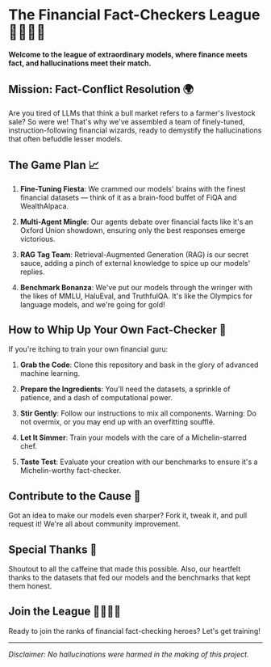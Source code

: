 # The Financial Fact-Checkers League 🦸‍♂️🦸‍♀️

**Welcome to the league of extraordinary models, where finance meets fact, and hallucinations meet their match.**

## Mission: Fact-Conflict Resolution 🌍

Are you tired of LLMs that think a bull market refers to a farmer's livestock sale? So were we! That's why we've assembled a team of finely-tuned, instruction-following financial wizards, ready to demystify the hallucinations that often befuddle lesser models.

## The Game Plan 📈

1. **Fine-Tuning Fiesta**: We crammed our models' brains with the finest financial datasets — think of it as a brain-food buffet of FiQA and WealthAlpaca.

2. **Multi-Agent Mingle**: Our agents debate over financial facts like it's an Oxford Union showdown, ensuring only the best responses emerge victorious.

3. **RAG Tag Team**: Retrieval-Augmented Generation (RAG) is our secret sauce, adding a pinch of external knowledge to spice up our models' replies.

4. **Benchmark Bonanza**: We've put our models through the wringer with the likes of MMLU, HaluEval, and TruthfulQA. It's like the Olympics for language models, and we're going for gold!

## How to Whip Up Your Own Fact-Checker 🍲

If you're itching to train your own financial guru:

1. **Grab the Code**: Clone this repository and bask in the glory of advanced machine learning.

2. **Prepare the Ingredients**: You'll need the datasets, a sprinkle of patience, and a dash of computational power.

3. **Stir Gently**: Follow our instructions to mix all components. Warning: Do not overmix, or you may end up with an overfitting soufflé.

4. **Let It Simmer**: Train your models with the care of a Michelin-starred chef.

5. **Taste Test**: Evaluate your creation with our benchmarks to ensure it's a Michelin-worthy fact-checker.

## Contribute to the Cause 🤝

Got an idea to make our models even sharper? Fork it, tweak it, and pull request it! We're all about community improvement.

## Special Thanks 🎉

Shoutout to all the caffeine that made this possible. Also, our heartfelt thanks to the datasets that fed our models and the benchmarks that kept them honest.

## Join the League 🦸‍♂️🦸‍♀️

Ready to join the ranks of financial fact-checking heroes? Let's get training!

---

*Disclaimer: No hallucinations were harmed in the making of this project.*
